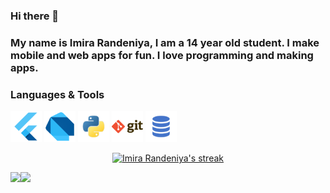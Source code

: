 ### Hi there 👋
### My name is Imira Randeniya, I am a 14 year old student. I make mobile and web apps for fun. I love programming and making apps.

<!--
**Imira-S-R/Imira-S-R** is a ✨ _special_ ✨ repository because its `README.md` (this file) appears on your GitHub profile.

Here are some ideas to get you started:

- 🔭 I’m currently working on ...
- 🌱 I’m currently learning ...
- 👯 I’m looking to collaborate on ...
- 🤔 I’m looking for help with ...
- 💬 Ask me about ...
- 📫 How to reach me: ...
- 😄 Pronouns: ...
- ⚡ Fun fact: ...
-->

### Languages & Tools

<code><img height="50" src="https://raw.githubusercontent.com/github/explore/80688e429a7d4ef2fca1e82350fe8e3517d3494d/topics/flutter/flutter.png"></code>
<code><img height="50" src="https://raw.githubusercontent.com/github/explore/80688e429a7d4ef2fca1e82350fe8e3517d3494d/topics/dart/dart.png"></code>
<code><img height="50" src="https://raw.githubusercontent.com/github/explore/80688e429a7d4ef2fca1e82350fe8e3517d3494d/topics/python/python.png"></code>
<code><img height="50" src="https://raw.githubusercontent.com/github/explore/80688e429a7d4ef2fca1e82350fe8e3517d3494d/topics/git/git.png"></code>
<code><img height="50" src="https://raw.githubusercontent.com/github/explore/80688e429a7d4ef2fca1e82350fe8e3517d3494d/topics/sql/sql.png"></code>
<br />

<p align="center">
    <a href="">
        <img title="🔥 Get streak stats for your profile at git.io/streak-stats" alt="Imira Randeniya's streak" src="https://github-readme-streak-stats.herokuapp.com/?user=Imira-S-R&theme=black-ice&hide_border=true&stroke=0000&background=000000"/>
    </a>
</p>

<a href="https://lon9.github.io">
<img align="left" src="https://github-readme-stats.vercel.app/api?username=Imira-S-R&count_private=true&show_icons=true&theme=dark" />
</a>
<a href="https://lon9.github.io">
<img align="left" src="https://github-readme-stats.vercel.app/api/top-langs/?username=Imira-S-R&theme=dark&hide=html" />
</a>
